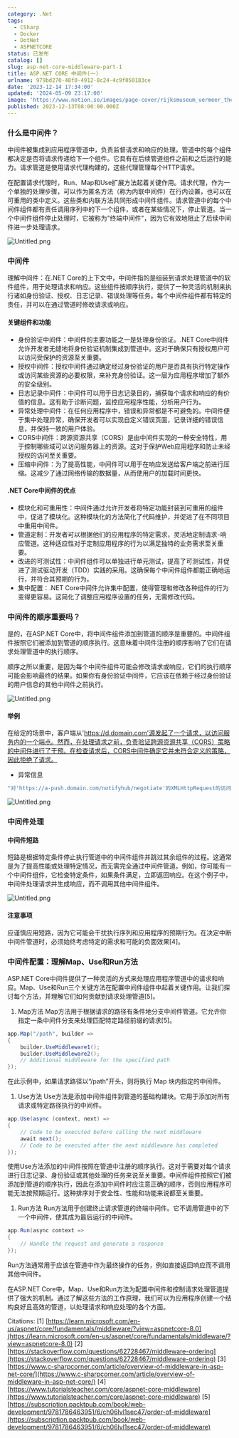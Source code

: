 ```yaml
---
category: .Net
tags:
  - CSharp
  - Docker
  - DotNet
  - ASPNETCORE
status: 已发布
catalog: []
slug: asp-net-core-middleware-part-1
title: ASP.NET CORE 中间件(一)
urlname: 979bd270-48f0-4912-8c24-4c9f050183ce
date: '2023-12-14 17:34:00'
updated: '2024-05-09 23:17:00'
image: 'https://www.notion.so/images/page-cover/rijksmuseum_vermeer_the_milkmaid.jpg'
published: 2023-12-13T08:00:00.000Z
---
```


### 什么是中间件？


中间件被集成到应用程序管道中，负责监督请求和响应的处理。管道中的每个组件都决定是否将请求传递给下一个组件。它具有在后续管道组件之前和之后运行的能力。请求管道是使用请求代理构建的，这些代理管理每个HTTP请求。


在配置请求代理时，Run、Map和Use扩展方法起着关键作用。请求代理，作为一个单独的处理步骤，可以作为匿名方法（称为内联中间件）在行内设置，也可以在可重用的类中定义。这些类和内联方法共同形成中间件组件。请求管道中的每个中间件组件都有责任调用序列中的下一个组件，或者在某些情况下，停止管道。当一个中间件组件停止处理时，它被称为"终端中间件"，因为它有效地阻止了后续中间件进一步处理请求。


![Untitled.png](https://prod-files-secure.s3.us-west-2.amazonaws.com/5d24fe63-e567-4804-86f9-9fdc62e13082/da807807-d02d-4fa1-86b6-db45e4678714/Untitled.png?X-Amz-Algorithm=AWS4-HMAC-SHA256&X-Amz-Content-Sha256=UNSIGNED-PAYLOAD&X-Amz-Credential=ASIAZI2LB466ZUBKLOPO%2F20250312%2Fus-west-2%2Fs3%2Faws4_request&X-Amz-Date=20250312T053848Z&X-Amz-Expires=3600&X-Amz-Security-Token=IQoJb3JpZ2luX2VjEG4aCXVzLXdlc3QtMiJGMEQCIFUm7EAYDHv9qghClonfNshOyo2b2JwGntgPxe1hDmHyAiAcylM2WJrmaqQf%2Brxd4B8w82wjSf%2F4n2fXhEtR0wzpuCqIBAi3%2F%2F%2F%2F%2F%2F%2F%2F%2F%2F8BEAAaDDYzNzQyMzE4MzgwNSIMLXyBEWLv2XJzHQPoKtwDuyzmfWF1070ESvuQOneV3AJk6zfh6z3JWeLz%2FOLR7%2FFQORR%2F6ywJQu66eo0ywRSB0RW2mJ4EgS1Jsp%2BeXYILa52uWPXQvFtg3M1uUFrm0s9My7MW2RNp09FhwKi6gUu5pixw9Nd6ZfJsPrjPXFhtVC8GYTp7YfiU0uyVTn4ihXCdTKnSR2%2FEWzlGdcRdLoQ1oHPjwZbY8R55KilrFgBrbc7SjB95rYYaNpR%2F%2FWwytOtwtdDej5mLv1uUhacMS7a%2BozKvwTw4ipgN8SK3CsiBDxcB7lm5OHCuEExoqqmGT8jGPd1TrqRNfKmSJvt9h0Ih9i26PSVdrn525VBoVRKqfaTo61arGxiQ%2F8KJmUWxZcAsdC7ga2mvawAWOUGUSDVg9MlNU4A13okrPaf5rcr3jqkNS6BzkoC21CK3Z7pcOov%2BEGMOWq6hNoTAxzwgwZk1zob3oR7Zj5%2Bc%2BjS787v7L97VswtPaPnmAzKKIkM3rrTzuDStmdMOYjLxp3xs5REV%2Fy9Z2quQtt8LD1iTZYRbEi0PT90tpVoevcTPSWRtUAstTwBMcA%2BgNIlXKxtmQrFhJ1vEqGT17Iqm1oPVmDxVDRFm2bFXibT2VamG8zYqSKEwZsTpzom%2BxSb3v1Mw%2BLjEvgY6pgGihKQ5BOo8SiRVheMnGjcAmiGMLY4NRPROm9pZuYl%2B0x0Aweit9iRjgoi0W%2BkYTSw7Nq1npAVNZTo%2FUKQg9ZISk6eVzkkNhGCMmjzHjVM6pqHmsvkTA16Wa6914ALG7K3KGsSvwc9RwDerqp%2Bzti3TEhyZw0CEFbtmVSHrGJxihDhX6azz2Se6KxEJ%2FgcvTzugqG22kJ7V2z0%2FT0wtjW65s0MGwGRu&X-Amz-Signature=f35e392c9801c6615585ba7e65c9f020bbe6b3c7c51003b8e0e97c3f8ae49cf1&X-Amz-SignedHeaders=host&x-id=GetObject)


### 中间件


理解中间件：在.NET Core的上下文中，中间件指的是组装到请求处理管道中的软件组件，用于处理请求和响应。这些组件按顺序执行，提供了一种灵活的机制来执行诸如身份验证、授权、日志记录、错误处理等任务。每个中间件组件都有特定的责任，并可以在通过管道时修改请求或响应。


#### 关键组件和功能

- 身份验证中间件：中间件的主要功能之一是处理身份验证。.NET Core中间件允许开发者无缝地将身份验证机制集成到管道中。这对于确保只有授权用户可以访问受保护的资源至关重要。
- 授权中间件：授权中间件通过确定经过身份验证的用户是否具有执行特定操作或访问某些资源的必要权限，来补充身份验证。这一层为应用程序增加了额外的安全级别。
- 日志记录中间件：中间件可以用于日志记录目的，捕获每个请求和响应的有价值的信息。这有助于诊断问题，监控应用程序性能，分析用户行为。
- 异常处理中间件：在任何应用程序中，错误和异常都是不可避免的。中间件便于集中处理异常，确保开发者可以实现自定义错误页面，记录详细的错误信息，并保持一致的用户体验。
- CORS中间件：跨源资源共享（CORS）是由中间件实现的一种安全特性，用于控制哪些域可以访问服务器上的资源。这对于保护Web应用程序和防止未经授权的访问至关重要。
- 压缩中间件：为了提高性能，中间件可以用于在响应发送给客户端之前进行压缩。这减少了通过网络传输的数据量，从而使用户的加载时间更快。

#### .NET Core中间件的优点

- 模块化和可重用性：中间件通过允许开发者将特定功能封装到可重用的组件中，促进了模块化。这种模块化的方法简化了代码维护，并促进了在不同项目中重用中间件。
- 管道定制：开发者可以根据他们的应用程序的特定需求，灵活地定制请求-响应管道。这种适应性对于定制应用程序的行为以满足独特的业务需求至关重要。
- 改进的可测试性：中间件组件可以单独进行单元测试，提高了可测试性，并促进了测试驱动开发（TDD）实践的采用。这确保每个中间件组件都能正确地运行，并符合其预期的行为。
- 集中配置：.NET Core中间件允许集中配置，使得管理和修改各种组件的行为变得更容易。这简化了调整应用程序设置的任务，无需修改代码。

### 中间件的顺序重要吗？


是的，在ASP.NET Core中，将中间件组件添加到管道的顺序是重要的。中间件组件按照它们被添加到管道的顺序执行。这意味着中间件注册的顺序影响了它们在请求处理管道中的执行顺序。


顺序之所以重要，是因为每个中间件组件可能会修改请求或响应，它们的执行顺序可能会影响最终的结果。如果你有身份验证中间件，它应该在依赖于经过身份验证的用户信息的其他中间件之前执行。


![Untitled.png](https://prod-files-secure.s3.us-west-2.amazonaws.com/5d24fe63-e567-4804-86f9-9fdc62e13082/24f795a2-1c5a-4a6b-a0d8-2afb160076f1/Untitled.png?X-Amz-Algorithm=AWS4-HMAC-SHA256&X-Amz-Content-Sha256=UNSIGNED-PAYLOAD&X-Amz-Credential=ASIAZI2LB466ZUBKLOPO%2F20250312%2Fus-west-2%2Fs3%2Faws4_request&X-Amz-Date=20250312T053848Z&X-Amz-Expires=3600&X-Amz-Security-Token=IQoJb3JpZ2luX2VjEG4aCXVzLXdlc3QtMiJGMEQCIFUm7EAYDHv9qghClonfNshOyo2b2JwGntgPxe1hDmHyAiAcylM2WJrmaqQf%2Brxd4B8w82wjSf%2F4n2fXhEtR0wzpuCqIBAi3%2F%2F%2F%2F%2F%2F%2F%2F%2F%2F8BEAAaDDYzNzQyMzE4MzgwNSIMLXyBEWLv2XJzHQPoKtwDuyzmfWF1070ESvuQOneV3AJk6zfh6z3JWeLz%2FOLR7%2FFQORR%2F6ywJQu66eo0ywRSB0RW2mJ4EgS1Jsp%2BeXYILa52uWPXQvFtg3M1uUFrm0s9My7MW2RNp09FhwKi6gUu5pixw9Nd6ZfJsPrjPXFhtVC8GYTp7YfiU0uyVTn4ihXCdTKnSR2%2FEWzlGdcRdLoQ1oHPjwZbY8R55KilrFgBrbc7SjB95rYYaNpR%2F%2FWwytOtwtdDej5mLv1uUhacMS7a%2BozKvwTw4ipgN8SK3CsiBDxcB7lm5OHCuEExoqqmGT8jGPd1TrqRNfKmSJvt9h0Ih9i26PSVdrn525VBoVRKqfaTo61arGxiQ%2F8KJmUWxZcAsdC7ga2mvawAWOUGUSDVg9MlNU4A13okrPaf5rcr3jqkNS6BzkoC21CK3Z7pcOov%2BEGMOWq6hNoTAxzwgwZk1zob3oR7Zj5%2Bc%2BjS787v7L97VswtPaPnmAzKKIkM3rrTzuDStmdMOYjLxp3xs5REV%2Fy9Z2quQtt8LD1iTZYRbEi0PT90tpVoevcTPSWRtUAstTwBMcA%2BgNIlXKxtmQrFhJ1vEqGT17Iqm1oPVmDxVDRFm2bFXibT2VamG8zYqSKEwZsTpzom%2BxSb3v1Mw%2BLjEvgY6pgGihKQ5BOo8SiRVheMnGjcAmiGMLY4NRPROm9pZuYl%2B0x0Aweit9iRjgoi0W%2BkYTSw7Nq1npAVNZTo%2FUKQg9ZISk6eVzkkNhGCMmjzHjVM6pqHmsvkTA16Wa6914ALG7K3KGsSvwc9RwDerqp%2Bzti3TEhyZw0CEFbtmVSHrGJxihDhX6azz2Se6KxEJ%2FgcvTzugqG22kJ7V2z0%2FT0wtjW65s0MGwGRu&X-Amz-Signature=3284d228e15f095acea8d6cacc6b071839f4f89f4dbf2c020e5f35dca6a28a2e&X-Amz-SignedHeaders=host&x-id=GetObject)


#### 举例


在给定的场景中，客户端从'https://d.domain.com'源发起了一个请求，以访问服务内的一个端点。然而，在处理请求之前，负责验证跨源资源共享（CORS）策略的中间件进行了干预。在检查请求后，CORS中间件确定它并未符合定义的策略，因此拒绝了请求。

- 异常信息

```c#
"对'https://a-push.domain.com/notifyhub/negotiate'的XMLHttpRequest的访问，源自'https://d.domain.com'，已被CORS策略阻止：预检请求的响应未通过访问控制检查：请求的资源上没有'Access-Control-Allow-Origin'头。"[1][2][3]
```


![Untitled.png](https://prod-files-secure.s3.us-west-2.amazonaws.com/5d24fe63-e567-4804-86f9-9fdc62e13082/371d9517-dafe-4432-94b7-2d14d1593167/Untitled.png?X-Amz-Algorithm=AWS4-HMAC-SHA256&X-Amz-Content-Sha256=UNSIGNED-PAYLOAD&X-Amz-Credential=ASIAZI2LB466ZUBKLOPO%2F20250312%2Fus-west-2%2Fs3%2Faws4_request&X-Amz-Date=20250312T053848Z&X-Amz-Expires=3600&X-Amz-Security-Token=IQoJb3JpZ2luX2VjEG4aCXVzLXdlc3QtMiJGMEQCIFUm7EAYDHv9qghClonfNshOyo2b2JwGntgPxe1hDmHyAiAcylM2WJrmaqQf%2Brxd4B8w82wjSf%2F4n2fXhEtR0wzpuCqIBAi3%2F%2F%2F%2F%2F%2F%2F%2F%2F%2F8BEAAaDDYzNzQyMzE4MzgwNSIMLXyBEWLv2XJzHQPoKtwDuyzmfWF1070ESvuQOneV3AJk6zfh6z3JWeLz%2FOLR7%2FFQORR%2F6ywJQu66eo0ywRSB0RW2mJ4EgS1Jsp%2BeXYILa52uWPXQvFtg3M1uUFrm0s9My7MW2RNp09FhwKi6gUu5pixw9Nd6ZfJsPrjPXFhtVC8GYTp7YfiU0uyVTn4ihXCdTKnSR2%2FEWzlGdcRdLoQ1oHPjwZbY8R55KilrFgBrbc7SjB95rYYaNpR%2F%2FWwytOtwtdDej5mLv1uUhacMS7a%2BozKvwTw4ipgN8SK3CsiBDxcB7lm5OHCuEExoqqmGT8jGPd1TrqRNfKmSJvt9h0Ih9i26PSVdrn525VBoVRKqfaTo61arGxiQ%2F8KJmUWxZcAsdC7ga2mvawAWOUGUSDVg9MlNU4A13okrPaf5rcr3jqkNS6BzkoC21CK3Z7pcOov%2BEGMOWq6hNoTAxzwgwZk1zob3oR7Zj5%2Bc%2BjS787v7L97VswtPaPnmAzKKIkM3rrTzuDStmdMOYjLxp3xs5REV%2Fy9Z2quQtt8LD1iTZYRbEi0PT90tpVoevcTPSWRtUAstTwBMcA%2BgNIlXKxtmQrFhJ1vEqGT17Iqm1oPVmDxVDRFm2bFXibT2VamG8zYqSKEwZsTpzom%2BxSb3v1Mw%2BLjEvgY6pgGihKQ5BOo8SiRVheMnGjcAmiGMLY4NRPROm9pZuYl%2B0x0Aweit9iRjgoi0W%2BkYTSw7Nq1npAVNZTo%2FUKQg9ZISk6eVzkkNhGCMmjzHjVM6pqHmsvkTA16Wa6914ALG7K3KGsSvwc9RwDerqp%2Bzti3TEhyZw0CEFbtmVSHrGJxihDhX6azz2Se6KxEJ%2FgcvTzugqG22kJ7V2z0%2FT0wtjW65s0MGwGRu&X-Amz-Signature=15d02fc4eef3cf9a27615e3b1b994e4ee7b4caab484bc0d7bf5d705d1d2a3ead&X-Amz-SignedHeaders=host&x-id=GetObject)


### 中间件处理


#### 中间件短路
短路是根据特定条件停止执行管道中的中间件组件并跳过其余组件的过程。这通常是为了提高性能或处理特定情况，而无需完全通过中间件管道。例如，你可能有一个中间件组件，它检查特定条件，如果条件满足，立即返回响应。在这个例子中，中间件处理请求并生成响应，而不调用其他中间件组件。


![Untitled.png](https://prod-files-secure.s3.us-west-2.amazonaws.com/5d24fe63-e567-4804-86f9-9fdc62e13082/e8a1d943-cb51-4723-936e-23c6af2fb0f9/Untitled.png?X-Amz-Algorithm=AWS4-HMAC-SHA256&X-Amz-Content-Sha256=UNSIGNED-PAYLOAD&X-Amz-Credential=ASIAZI2LB466ZUBKLOPO%2F20250312%2Fus-west-2%2Fs3%2Faws4_request&X-Amz-Date=20250312T053848Z&X-Amz-Expires=3600&X-Amz-Security-Token=IQoJb3JpZ2luX2VjEG4aCXVzLXdlc3QtMiJGMEQCIFUm7EAYDHv9qghClonfNshOyo2b2JwGntgPxe1hDmHyAiAcylM2WJrmaqQf%2Brxd4B8w82wjSf%2F4n2fXhEtR0wzpuCqIBAi3%2F%2F%2F%2F%2F%2F%2F%2F%2F%2F8BEAAaDDYzNzQyMzE4MzgwNSIMLXyBEWLv2XJzHQPoKtwDuyzmfWF1070ESvuQOneV3AJk6zfh6z3JWeLz%2FOLR7%2FFQORR%2F6ywJQu66eo0ywRSB0RW2mJ4EgS1Jsp%2BeXYILa52uWPXQvFtg3M1uUFrm0s9My7MW2RNp09FhwKi6gUu5pixw9Nd6ZfJsPrjPXFhtVC8GYTp7YfiU0uyVTn4ihXCdTKnSR2%2FEWzlGdcRdLoQ1oHPjwZbY8R55KilrFgBrbc7SjB95rYYaNpR%2F%2FWwytOtwtdDej5mLv1uUhacMS7a%2BozKvwTw4ipgN8SK3CsiBDxcB7lm5OHCuEExoqqmGT8jGPd1TrqRNfKmSJvt9h0Ih9i26PSVdrn525VBoVRKqfaTo61arGxiQ%2F8KJmUWxZcAsdC7ga2mvawAWOUGUSDVg9MlNU4A13okrPaf5rcr3jqkNS6BzkoC21CK3Z7pcOov%2BEGMOWq6hNoTAxzwgwZk1zob3oR7Zj5%2Bc%2BjS787v7L97VswtPaPnmAzKKIkM3rrTzuDStmdMOYjLxp3xs5REV%2Fy9Z2quQtt8LD1iTZYRbEi0PT90tpVoevcTPSWRtUAstTwBMcA%2BgNIlXKxtmQrFhJ1vEqGT17Iqm1oPVmDxVDRFm2bFXibT2VamG8zYqSKEwZsTpzom%2BxSb3v1Mw%2BLjEvgY6pgGihKQ5BOo8SiRVheMnGjcAmiGMLY4NRPROm9pZuYl%2B0x0Aweit9iRjgoi0W%2BkYTSw7Nq1npAVNZTo%2FUKQg9ZISk6eVzkkNhGCMmjzHjVM6pqHmsvkTA16Wa6914ALG7K3KGsSvwc9RwDerqp%2Bzti3TEhyZw0CEFbtmVSHrGJxihDhX6azz2Se6KxEJ%2FgcvTzugqG22kJ7V2z0%2FT0wtjW65s0MGwGRu&X-Amz-Signature=a47434dcc541de88b676db3b9f5e1a6ed97b779a20ab9964e0f9dccedde54749&X-Amz-SignedHeaders=host&x-id=GetObject)


#### 注意事项


应谨慎应用短路，因为它可能会干扰执行序列和应用程序的预期行为。在决定中断中间件管道时，必须始终考虑特定的需求和可能的负面效果[4]。


### 中间件配置：理解Map、Use和Run方法


ASP.NET Core中间件提供了一种灵活的方式来处理应用程序管道中的请求和响应。Map、Use和Run三个关键方法在配置中间件组件中起着关键作用。让我们探讨每个方法，并理解它们如何贡献到请求处理管道[5]。

1. Map方法
Map方法用于根据请求的路径有条件地分支中间件管道。它允许你指定一条中间件分支来处理匹配特定路径前缀的请求[5]。

```c#
app.Map("/path", builder =>
{
    builder.UseMiddleware1();
    builder.UseMiddleware2();
    // Additional middleware for the specified path
});
```


在此示例中，如果请求路径以“/path”开头，则将执行 Map 块内指定的中间件。

1. Use方法
Use方法是添加中间件组件到管道的基础构建块。它用于添加对所有请求或特定路径执行的中间件。

```c#
app.Use(async (context, next) =>
{
    // Code to be executed before calling the next middleware
    await next();
    // Code to be executed after the next middleware has completed
});
```


使用Use方法添加的中间件按照在管道中注册的顺序执行。这对于需要对每个请求进行日志记录、身份验证或其他处理的任务来说至关重要。中间件组件按照它们被添加到管道的顺序执行，因此在添加中间件时应注意正确的顺序，否则应用程序可能无法按预期运行。这种排序对于安全性、性能和功能来说都至关重要。

1. Run方法
Run方法用于创建终止请求管道的终端中间件。它不调用管道中的下一个中间件，使其成为最后运行的中间件。

```c#
app.Run(async context =>
{
    // Handle the request and generate a response
});
```


Run方法通常用于应该在管道中作为最终操作的任务，例如直接返回响应而不调用其他中间件。


在ASP.NET Core中，Map、Use和Run方法为配置中间件和控制请求处理管道提供了强大的机制。通过了解这些方法的工作原理，我们可以为应用程序创建一个结构良好且高效的管道，以处理请求和响应处理的各个方面。


Citations:
[1] [https://learn.microsoft.com/en-us/aspnet/core/fundamentals/middleware/?view=aspnetcore-8.0](https://learn.microsoft.com/en-us/aspnet/core/fundamentals/middleware/?view=aspnetcore-8.0)
[2] [https://stackoverflow.com/questions/62728467/middleware-ordering](https://stackoverflow.com/questions/62728467/middleware-ordering)
[3] [https://www.c-sharpcorner.com/article/overview-of-middleware-in-asp-net-core/](https://www.c-sharpcorner.com/article/overview-of-middleware-in-asp-net-core/)
[4] [https://www.tutorialsteacher.com/core/aspnet-core-middleware](https://www.tutorialsteacher.com/core/aspnet-core-middleware)
[5] [https://subscription.packtpub.com/book/web-development/9781786463951/6/ch06lvl1sec47/order-of-middleware](https://subscription.packtpub.com/book/web-development/9781786463951/6/ch06lvl1sec47/order-of-middleware)

